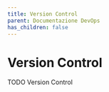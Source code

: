 ```yaml
---
title: Version Control
parent: Documentazione DevOps
has_children: false
---
```


# Version Control

TODO Version Control